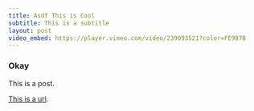 ```yaml
---
title: Asdf This is Cool
subtitle: This is a subtitle
layout: post
video_embed: https://player.vimeo.com/video/239093521?color=FE987B
---
```

### Okay
This is a post.

[This is a url](http://github.com).